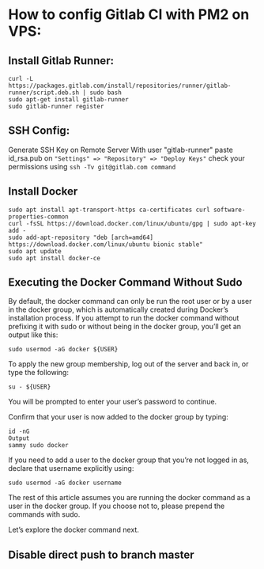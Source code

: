 # How to config Gitlab CI with PM2 on VPS:

## Install Gitlab Runner:

    curl -L https://packages.gitlab.com/install/repositories/runner/gitlab-runner/script.deb.sh | sudo bash
    sudo apt-get install gitlab-runner
    sudo gitlab-runner register

## SSH Config:
 Generate SSH Key on Remote Server With user "gitlab-runner"
paste id_rsa.pub on `"Settings" => "Repository" => "Deploy Keys"`
check your permissions using `ssh -Tv git@gitlab.com command`

## Install Docker

    sudo apt install apt-transport-https ca-certificates curl software-properties-common
    curl -fsSL https://download.docker.com/linux/ubuntu/gpg | sudo apt-key add -
    sudo add-apt-repository "deb [arch=amd64] https://download.docker.com/linux/ubuntu bionic stable"
    sudo apt update
    sudo apt install docker-ce
    
## Executing the Docker Command Without Sudo


By default, the docker command can only be run the root user or by a user in the docker group, which is automatically created during Docker’s installation process. If you attempt to run the docker command without prefixing it with sudo or without being in the docker group, you’ll get an output like this:

    sudo usermod -aG docker ${USER}

To apply the new group membership, log out of the server and back in, or type the following:

    su - ${USER}

You will be prompted to enter your user’s password to continue.

Confirm that your user is now added to the docker group by typing:

    id -nG
    Output
    sammy sudo docker

If you need to add a user to the docker group that you’re not logged in as, declare that username explicitly using:

    sudo usermod -aG docker username

The rest of this article assumes you are running the docker command as a user in the docker group. If you choose not to, please prepend the commands with sudo.

Let’s explore the docker command next.

## Disable direct push to branch master
